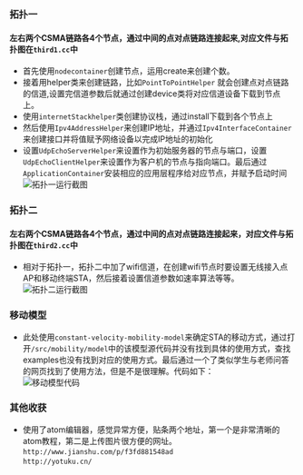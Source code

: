 
### 拓扑一
#### 左右两个CSMA链路各4个节点，通过中间的点对点链路连接起来,对应文件与拓扑图在`third1.cc`中
+ 首先使用`nodecontainer`创建节点，运用create来创建个数。<br>
+ 接着用helper类来创建链路，比如`PointToPointHelper`
就会创建点对点链路的信道,设置完信道参数后就通过创建device类将对应信道设备下载到节点上。<br>
+ 使用`internetStackhelper`类创建协议栈，通过install下载到各个节点上<br>
+ 然后使用`Ipv4AddressHelper`来创建IP地址，并通过`Ipv4InterfaceContainer`来创建接口并将值赋予网络设备以完成IP地址的初始化<br>
+ 设置`UdpEchoServerHelper`来设置作为初始服务器的节点与端口，设置`UdpEchoClientHelper`来设置作为客户机的节点与指向端口。最后通过`ApplicationContainer`安装相应的应用层程序给对应节点，并赋予启动时间<br>
![拓扑一运行截图](http://i1.piimg.com/567571/c6cb8e32022dbc0f.png])<br>

### 拓扑二
#### 左右两个CSMA链路各4个节点，通过中间的点对点链路连接起来，对应文件与拓扑图在`third2.cc`中
+ 相对于拓扑一，拓扑二中加了wifi信道，在创建wifi节点时要设置无线接入点AP和移动终端STA，然后接着设置信道参数如速率算法等等。<br>
![拓扑二运行截图](http://i2.piimg.com/567571/da8f3acbeff84764.png)<br>

### 移动模型
+ 此处使用`constant-velocity-mobility-model`来确定STA的移动方式，通过打开`/src/mobility/model`中的该模型源代码并没有找到具体的使用方式，查找examples也没有找到对应的使用方式。最后通过一个了类似学生与老师问答的网页找到了使用方法，但是不是很理解。代码如下：<br>
![移动模型代码](http://i2.piimg.com/567571/2b6ee47a537d2169.png)<br>

### 其他收获
+ 使用了atom编辑器，感觉异常方便，贴条两个地址，第一个是非常清晰的atom教程，第二是上传图片很方便的网址。<br>
`http://www.jianshu.com/p/f3fd881548ad`<br>
`http://yotuku.cn/`
